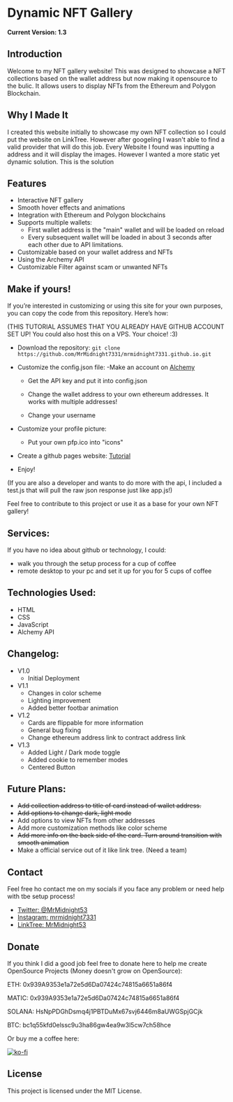 # Dynamic NFT Gallery
**Current Version: 1.3**

## Introduction

Welcome to my NFT gallery website! This was designed to showcase a NFT collections based on the wallet address but now making it opensource to the bulic. It allows users to display NFTs from the Ethereum and Polygon Blockchain.

## Why I Made It

I created this website initially to showcase my own NFT collection so I could put the website on LinkTree. However after googeling I wasn't able to find a valid provider that will do this job. Every Website I found was inputting a address and it will display the images. However I wanted a more static yet dynamic solution. This is the solution


## Features

- Interactive NFT gallery
- Smooth hover effects and animations
- Integration with Ethereum and Polygon blockchains
- Supports multiple wallets:
    - First wallet address is the "main" wallet and will be loaded on reload
    - Every subsequent wallet will be loaded in about 3 seconds after each other due to API limitations.
- Customizable based on your wallet address and NFTs
- Using the Archemy API
- Customizable Filter against scam or unwanted NFTs


## Make if yours!

If you’re interested in customizing or using this site for your own purposes, you can copy the code from this repository. Here’s how:

(THIS TUTORIAL ASSUMES THAT YOU ALREADY HAVE GITHUB ACCOUNT SET UP! You could also host this on a VPS. Your choice! :3)

- Download the repository: `git clone https://github.com/MrMidnight7331/mrmidnight7331.github.io.git`
- Customize the config.json file:
    -Make an account on [Alchemy](https://www.alchemy.com/nft-api)
    - Get the API key and put it into config.json

    - Change the wallet address to your own ethereum addresses. It works with multiple addresses!
    - Change your username

- Customize your profile picture:
    - Put your own pfp.ico into "icons"

- Create a github pages website: [Tutorial](https://docs.github.com/en/pages/getting-started-with-github-pages/creating-a-github-pages-site)
- Enjoy!

(If you are also a developer and wants to do more with the api, I included a test.js that will pull the raw json response just like app.js!)

Feel free to contribute to this project or use it as a base for your own NFT gallery!

## Services:

If you have no idea about github or technology, I could:
- walk you through the setup process for a cup of coffee
- remote desktop to your pc and set it up for you for 5 cups of coffee

## Technologies Used:

- HTML
- CSS
- JavaScript
- Alchemy API

## Changelog:
- V1.0 
    - Initial Deployment
- V1.1
    - Changes in color scheme
    - Lighting improvement
    - Added better footbar animation
- V1.2
    - Cards are flippable for more information
    - General bug fixing
    - Change ethereum address link to contract address link
- V1.3
    - Added Light / Dark mode toggle
    - Added cookie to remember modes
    - Centered Button

## Future Plans:
- ~~Add collection address to title of card instead of wallet address.~~
- ~~Add options to change dark, light mode~~
- Add options to view NFTs from other addresses
- Add more customization methods like color scheme
- ~~Add more info on the back side of the card. Turn around transition with smooth animation~~
- Make a official service out of it like link tree. (Need a team)


## Contact
Feel free ho contact me on my socials if you face any problem or need help with tbe setup process!

- [Twitter: @MrMidnight53](https://twitter.com/MrMidnight53)
- [Instagram: mrmidnight7331](https://www.instagram.com/mrmidnight7331)
- [LinkTree: MrMidnight53](https://linktr.ee/MrMidnight53)

## Donate
If you think I did a good job feel free to donate here to help me create OpenSource Projects (Money doesn't grow on OpenSource):

ETH: 0x939A9353e1a72e5d6Da07424c74815a6651a86f4

MATIC: 0x939A9353e1a72e5d6Da07424c74815a6651a86f4

SOLANA: HsNpPDGhDsmq4j1PBTDuMx67svj6446m8aUWGSpjGCjk

BTC: bc1q55kfd0elssc9u3ha86gw4ea9w3l5cw7ch58hce

Or buy me a coffee here:

[![ko-fi](https://ko-fi.com/img/githubbutton_sm.svg)](https://ko-fi.com/S6S7NRQSG)

## License

This project is licensed under the MIT License.

